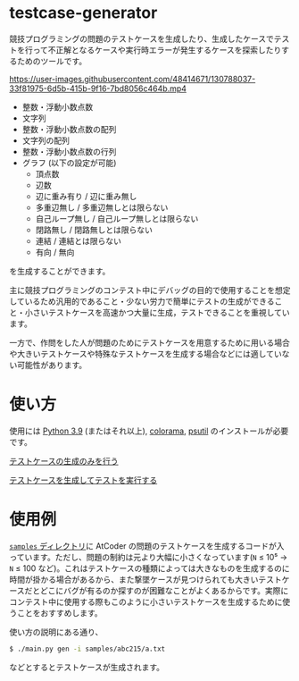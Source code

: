 # testcase-generator

競技プログラミングの問題のテストケースを生成したり、生成したケースでテストを行って不正解となるケースや実行時エラーが発生するケースを探索したりするためのツールです。

https://user-images.githubusercontent.com/48414671/130788037-33f81975-6d5b-415b-9f16-7bd8056c464b.mp4

- 整数・浮動小数点数
- 文字列
- 整数・浮動小数点数の配列
- 文字列の配列
- 整数・浮動小数点数の行列
- グラフ (以下の設定が可能)
    - 頂点数
    - 辺数
    - 辺に重み有り / 辺に重み無し
    - 多重辺無し / 多重辺無しとは限らない
    - 自己ループ無し / 自己ループ無しとは限らない
    - 閉路無し / 閉路無しとは限らない
    - 連結 / 連結とは限らない
    - 有向 / 無向

を生成することができます。

主に競技プログラミングのコンテスト中にデバッグの目的で使用することを想定しているため汎用的であること・少ない労力で簡単にテストの生成ができること・小さいテストケースを高速かつ大量に生成，テストできることを重視しています。

一方で、作問をした人が問題のためにテストケースを用意するために用いる場合や大きいテストケースや特殊なテストケースを生成する場合などには適していない可能性があります。

# 使い方

使用には [Python 3.9](https://www.python.org/downloads/) (またはそれ以上), [colorama](https://pypi.org/project/colorama/), [psutil](https://pypi.org/project/psutil/) のインストールが必要です。

[テストケースの生成のみを行う](https://github.com/naskya/testcase-generator/blob/main/docs/gen.md)

[テストケースを生成してテストを実行する](https://github.com/naskya/testcase-generator/blob/main/docs/test.md)

# 使用例

[`samples` ディレクトリ](https://github.com/naskya/testcase-generator/tree/main/samples)に AtCoder の問題のテストケースを生成するコードが入っています。ただし、問題の制約は元より大幅に小さくなっています(`N` ≤ 10⁵ → `N` ≤ 100 など)。これはテストケースの種類によっては大きなものを生成するのに時間が掛かる場合があるから、また撃墜ケースが見つけられても大きいテストケースだとどこにバグが有るのか探すのが困難なことがよくあるからです。実際にコンテスト中に使用する際もこのように小さいテストケースを生成するために使うことをおすすめします。

使い方の説明にある通り、

```bash
$ ./main.py gen -i samples/abc215/a.txt
```

などとするとテストケースが生成されます。
